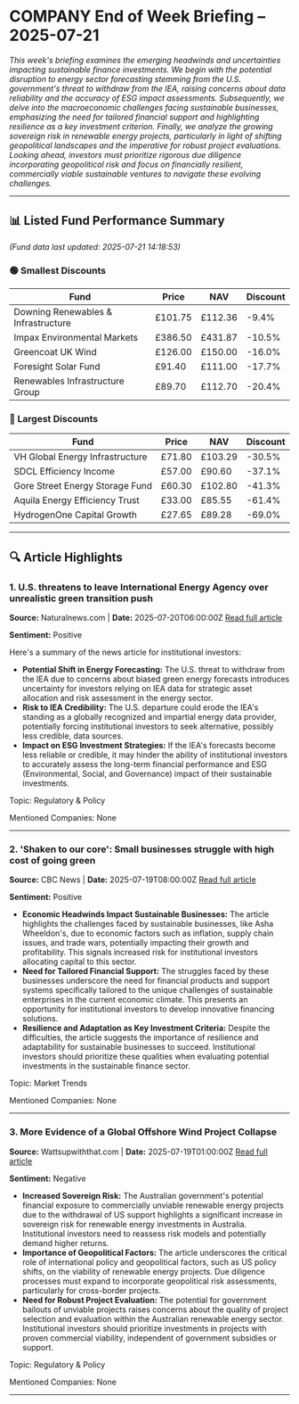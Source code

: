 # COMPANY End of Week Briefing – 2025-07-21

_This week's briefing examines the emerging headwinds and uncertainties impacting sustainable finance investments. We begin with the potential disruption to energy sector forecasting stemming from the U.S. government's threat to withdraw from the IEA, raising concerns about data reliability and the accuracy of ESG impact assessments. Subsequently, we delve into the macroeconomic challenges facing sustainable businesses, emphasizing the need for tailored financial support and highlighting resilience as a key investment criterion. Finally, we analyze the growing sovereign risk in renewable energy projects, particularly in light of shifting geopolitical landscapes and the imperative for robust project evaluations. Looking ahead, investors must prioritize rigorous due diligence incorporating geopolitical risk and focus on financially resilient, commercially viable sustainable ventures to navigate these evolving challenges._

---

## 📊 Listed Fund Performance Summary
_(Fund data last updated: 2025-07-21 14:18:53)_

### 🟢 Smallest Discounts
| Fund | Price | NAV | Discount |
|------|-------|-----|----------|
| Downing Renewables & Infrastructure | £101.75 | £112.36 | -9.4% |
| Impax Environmental Markets | £386.50 | £431.87 | -10.5% |
| Greencoat UK Wind | £126.00 | £150.00 | -16.0% |
| Foresight Solar Fund | £91.40 | £111.00 | -17.7% |
| Renewables Infrastructure Group | £89.70 | £112.70 | -20.4% |

### 🔴 Largest Discounts
| Fund | Price | NAV | Discount |
|------|-------|-----|----------|
| VH Global Energy Infrastructure | £71.80 | £103.29 | -30.5% |
| SDCL Efficiency Income | £57.00 | £90.60 | -37.1% |
| Gore Street Energy Storage Fund | £60.30 | £102.80 | -41.3% |
| Aquila Energy Efficiency Trust | £33.00 | £85.55 | -61.4% |
| HydrogenOne Capital Growth | £27.65 | £89.28 | -69.0% |


---

## 🔍 Article Highlights

### 1. U.S. threatens to leave International Energy Agency over unrealistic green transition push
**Source:** Naturalnews.com | **Date:** 2025-07-20T06:00:00Z
[Read full article](https://www.naturalnews.com/2025-07-20-us-leave-iea-over-unrealistic-green-transition.html)

**Sentiment:** Positive

Here's a summary of the news article for institutional investors:

*   **Potential Shift in Energy Forecasting:** The U.S. threat to withdraw from the IEA due to concerns about biased green energy forecasts introduces uncertainty for investors relying on IEA data for strategic asset allocation and risk assessment in the energy sector.
*   **Risk to IEA Credibility:** The U.S. departure could erode the IEA's standing as a globally recognized and impartial energy data provider, potentially forcing institutional investors to seek alternative, possibly less credible, data sources.
*   **Impact on ESG Investment Strategies:** If the IEA's forecasts become less reliable or credible, it may hinder the ability of institutional investors to accurately assess the long-term financial performance and ESG (Environmental, Social, and Governance) impact of their sustainable investments.

Topic: Regulatory & Policy

Mentioned Companies: None

---

### 2. 'Shaken to our core': Small businesses struggle with high cost of going green
**Source:** CBC News | **Date:** 2025-07-19T08:00:00Z
[Read full article](https://www.cbc.ca/radio/whatonearth/small-businesses-net-zero-1.7586319)

**Sentiment:** Positive

*   **Economic Headwinds Impact Sustainable Businesses:** The article highlights the challenges faced by sustainable businesses, like Asha Wheeldon's, due to economic factors such as inflation, supply chain issues, and trade wars, potentially impacting their growth and profitability. This signals increased risk for institutional investors allocating capital to this sector.
*   **Need for Tailored Financial Support:** The struggles faced by these businesses underscore the need for financial products and support systems specifically tailored to the unique challenges of sustainable enterprises in the current economic climate. This presents an opportunity for institutional investors to develop innovative financing solutions.
*   **Resilience and Adaptation as Key Investment Criteria:** Despite the difficulties, the article suggests the importance of resilience and adaptability for sustainable businesses to succeed. Institutional investors should prioritize these qualities when evaluating potential investments in the sustainable finance sector.

Topic: Market Trends

Mentioned Companies: None

---

### 3. More Evidence of a Global Offshore Wind Project Collapse
**Source:** Wattsupwiththat.com | **Date:** 2025-07-19T01:00:00Z
[Read full article](https://wattsupwiththat.com/2025/07/18/more-evidence-of-a-global-offshore-wind-collapse/)

**Sentiment:** Negative

*   **Increased Sovereign Risk:** The Australian government's potential financial exposure to commercially unviable renewable energy projects due to the withdrawal of US support highlights a significant increase in sovereign risk for renewable energy investments in Australia. Institutional investors need to reassess risk models and potentially demand higher returns.
*   **Importance of Geopolitical Factors:** The article underscores the critical role of international policy and geopolitical factors, such as US policy shifts, on the viability of renewable energy projects. Due diligence processes must expand to incorporate geopolitical risk assessments, particularly for cross-border projects.
*   **Need for Robust Project Evaluation:** The potential for government bailouts of unviable projects raises concerns about the quality of project selection and evaluation within the Australian renewable energy sector. Institutional investors should prioritize investments in projects with proven commercial viability, independent of government subsidies or support.

Topic: Regulatory & Policy

Mentioned Companies: None

---
